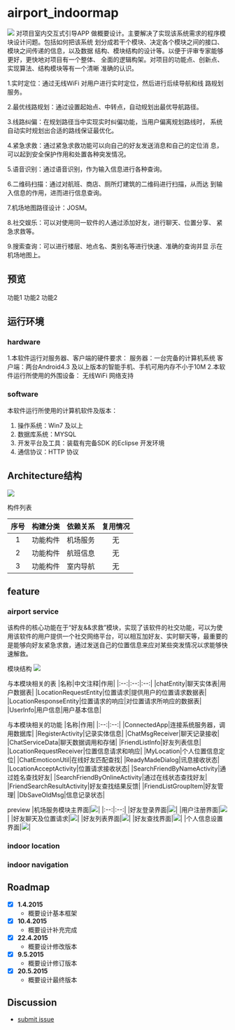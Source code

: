 # airport_indoormap
<img src="https://www.navvis.com/hubfs/NavVis_November2018/Images/maps_icon_2.png">
对项目室内交互式引导APP 做概要设计。主要解决了实现该系统需求的程序模块设计问题。包括如何把该系统
划分成若干个模块、决定各个模块之间的接口、模块之间传递的信息，以及数据
结构、模块结构的设计等。以便于评审专家能够更好，更快地对项目有一个整体、
全面的逻辑构架。对项目的功能点、创新点、实现算法、结构模块等有一个清晰
准确的认识。

1.实时定位：通过无线WiFi 对用户进行实时定位，然后进行后续导航和线
路规划服务。

2.最优线路规划：通过设置起始点、中转点，自动规划出最优导航路径。

3.线路纠偏：在规划路径当中实现实时纠偏功能，当用户偏离规划路线时，
系统自动实时规划出合适的路线保证最优化。

4.紧急求救：通过紧急求救功能可以向自己的好友发送消息和自己的定位消
息，可以起到安全保护作用和处置各种突发情况。

5.语音识别：通过语音识别，作为输入信息进行各种查询。

6.二维码扫描：通过对航班、商店、厕所灯建筑的二维码进行扫描，从而达
到输入信息的作用，进而进行信息查询。

7.机场地图路径设计：JOSM。

8.社交娱乐：可以对使用同一软件的人通过添加好友，进行聊天、位置分享、
紧急求救等。

9.搜索查询：可以进行楼层、地点名、类别名等进行快速、准确的查询并显
示在机场地图上。

## 预览
功能1
功能2
功能2

## 运行环境

### hardware
1.本软件运行对服务器、客户端的硬件要求：
    服务器：一台完备的计算机系统
    客户端：两台Android4.3 及以上版本的智能手机、手机可用内存不小于10M
2.本软件运行所使用的外围设备：
    无线WiFi 网络支持

### software 
本软件运行所使用的计算机软件及版本：
1) 操作系统：Win7 及以上
2) 数据库系统：MYSQL
3) 开发平台及工具：装载有完备SDK 的Eclipse 开发环境
4) 通信协议：HTTP 协议


## Architecture结构
<img src="https://github.com/teddy-ssy/Airport_indoormap/blob/master/readme/architicture.png">

构件列表

|序号|构建分类|依赖关系|复用情况|
|:---:|:---:|:--:|:--:|
|1|功能构件|机场服务|无|无|
|2|功能构件|航班信息|无|无|
|3|功能构件|室内导航|无|无|

## feature

### airport service
该构件的核心功能在于“好友&&求救”模块，实现了该软件的社交功能，可以为使用该软件的用户提供一个社交网络平台，可以相互加好友、实时聊天等，最重要的是能够向好友紧急求救，通过发送自己的位置信息来应对某些突发情况以求能够快速解救。

模块结构
<img src="https://github.com/teddy-ssy/Airport_indoormap/blob/master/readme/airport3.png">

与本模块相关的表
|名称|中文注释|作用|
|:--:|:--:|:--:|
|chatEntity|聊天实体表|用户数据表|
|LocationRequestEntity|位置请求|提供用户的位置请求数据表|
|LocationResponseEntity|位置请求的响应|对位置请求所响应的数据表|
|UserInfo|用户信息|用户基本信息|

与本模块相关的功能
|名称|作用|
|:--:|:--:|
|ConnectedApp|连接系统服务器，调用数据库|
|RegisterActivity|记录实体信息|
|ChatMsgReceiver|聊天记录接收|
|ChatServiceData|聊天数据调用和存储|
|FriendListInfo|好友列表信息|
|LocationRequestReceiver|位置信息请求和响应|
|MyLocation|个人位置信息定位|
|ChatEmoticonUtil|在线好友匹配查找|
|ReadyMadeDialog|讯息接收状态|
|LocationAcceptActivity|位置请求接收状态|
|SearchFriendByNameActivity|通过姓名查找好友|
|SearchFriendByOnlineActivity|通过在线状态查找好友|
|FriendSearchResultActivity|好友查找结果反馈|
|FriendListGroupItem|好友管理|
|DbSaveOldMsg|信息记录状态|

preview
|机场服务模块主界面|<img src="https://github.com/teddy-ssy/Airport_indoormap/blob/master/readme/airport8.png">|
|:--:|:--:|
|好友登录界面|<img src="https://github.com/teddy-ssy/Airport_indoormap/blob/master/readme/airport7.png">|
|用户注册界面|<img src="https://github.com/teddy-ssy/Airport_indoormap/blob/master/readme/airport6.png">|
|好友聊天及位置请求|<img src="https://github.com/teddy-ssy/Airport_indoormap/blob/master/readme/airport5.png">|
|好友列表界面|<img src="https://github.com/teddy-ssy/Airport_indoormap/blob/master/readme/airport4.png">|
|好友查找界面|<img src="https://github.com/teddy-ssy/Airport_indoormap/blob/master/readme/airport2.png">|
|个人信息设置界面|<img src="https://github.com/teddy-ssy/Airport_indoormap/blob/master/readme/airport1.png">|

### indoor location

### indoor navigation

## Roadmap

- [x] **1.4.2015** 
    - 概要设计基本框架
- [x] **10.4.2015** 
    - 概要设计补充完成
- [x] **22.4.2015** 
    - 概要设计修改版本
- [x] **9.5.2015** 
    - 概要设计修订版本
- [x] **20.5.2015** 
    - 概要设计最终版本



## Discussion
- [submit issue](https://github.com/teddy-ssy/Airport_indoormap/issues/new)

